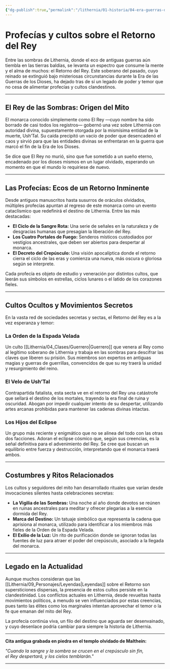 ```yaml
---
{"dg-publish":true,"permalink":"/lithernia/01-historia/04-era-guerras-dioses/profecias-y-cultos-sobre-el-retorno-del-rey/","title":"Profecías y cultos sobre el Retorno del Rey","tags":["lithernia","leyenda","profecia","culto"]}
---
```


# Profecías y cultos sobre el Retorno del Rey

Entre las sombras de Lithernia, donde el eco de antiguas guerras aún tiembla en las tierras baldías, se levanta un espectro que consume la mente y el alma de muchos: el Retorno del Rey. Este soberano del pasado, cuyo reinado se extinguió bajo misteriosas circunstancias durante la Era de las Guerras de los Dioses, ha dejado tras de sí un legado de poder y temor que no cesa de alimentar profecías y cultos clandestinos.

---

## El Rey de las Sombras: Origen del Mito

El monarca conocido simplemente como El Rey —cuyo nombre ha sido borrado de casi todos los registros— gobernó una vez sobre Lithernia con autoridad divina, supuestamente otorgada por la mismísima entidad de la muerte, Ush’Tal. Su caída precipitó un vacío de poder que desencadenó el caos y sirvió para que las entidades divinas se enfrentaran en la guerra que marcó el fin de la Era de los Dioses.

Se dice que El Rey no murió, sino que fue sometido a un sueño eterno, encadenado por los dioses mismos en un lugar olvidado, esperando un momento en que el mundo lo requiriese de nuevo.

---

## Las Profecías: Ecos de un Retorno Inminente

Desde antiguos manuscritos hasta susurros de oráculos olvidados, múltiples profecías apuntan al regreso de este monarca como un evento cataclísmico que redefinirá el destino de Lithernia. Entre las más destacadas:

- **El Ciclo de la Sangre Rota:** Una serie de señales en la naturaleza y de desgracias humanas que presagian la liberación del Rey.
- **Los Cuatro Portales de Fuego:** Senderos místicos custodiados por vestigios ancestrales, que deben ser abiertos para despertar al monarca.
- **El Decreto del Crepúsculo:** Una visión apocalíptica donde el retorno cierra el ciclo de las eras y comienza una nueva, más oscura o gloriosa según se interprete.

Cada profecía es objeto de estudio y veneración por distintos cultos, que leerán sus símbolos en estrellas, ciclos lunares o el latido de los corazones fieles.

---

## Cultos Ocultos y Movimientos Secretos

En la vasta red de sociedades secretas y sectas, el Retorno del Rey es a la vez esperanza y temor:

### La Orden de la Espada Velada

Un culto [[Lithernia/04_Clases/Guerrero\|Guerrero]] que venera al Rey como al legítimo soberano de Lithernia y trabaja en las sombras para descifrar las claves que liberen su prisión. Sus miembros son expertos en antiguas magias y guerras de guerrillas, convencidos de que su rey traerá la unidad y resurgimiento del reino.

### El Velo de Ush’Tal

Contrapartida fatalista, esta secta ve en el retorno del Rey una catástrofe que sellará el destino de los mortales, trayendo la era final de ruina y oscuridad. Abogan por impedir cualquier intento de su despertar, utilizando artes arcanas prohibidas para mantener las cadenas divinas intactas.

### Los Hijos del Eclipse

Un grupo más reciente y enigmático que no se alinea del todo con las otras dos facciones. Adoran el eclipse cósmico que, según sus creencias, es la señal definitiva para el advenimiento del Rey. Se cree que buscan un equilibrio entre fuerza y destrucción, interpretando que el monarca traerá ambos.

---

## Costumbres y Ritos Relacionados

Los cultos y seguidores del mito han desarrollado rituales que varían desde invocaciones silentes hasta celebraciones secretas:

- **La Vigilia de las Sombras:** Una noche al año donde devotos se reúnen en ruinas ancestrales para meditar y ofrecer plegarias a la esencia dormida del Rey.
- **Marca del Destino:** Un tatuaje simbólico que representa la cadena que aprisiona al monarca, utilizado para identificar a los miembros más fieles de la Orden de la Espada Velada.
- **El Exilio de la Luz:** Un rito de purificación donde se ignoran todas las fuentes de luz para atraer el poder del crepúsculo, asociado a la llegada del monarca.

---

## Legado en la Actualidad

Aunque muchos consideran que las [[Lithernia/09_Personajes/Leyendas\|Leyendas]] sobre el Retorno son supersticiones dispersas, la presencia de estos cultos persiste en la clandestinidad. Los conflictos actuales en Lithernia, desde revueltas hasta movimientos políticos, a menudo se ven influenciados por estas creencias, pues tanto las élites como los marginales intentan aprovechar el temor o la fe que emanan del mito del Rey.

La profecía continúa viva, un filo del destino que aguarda ser desenvainado, y cuyo desenlace podría cambiar para siempre la historia de Lithernia.

---

**Cita antigua grabada en piedra en el templo olvidado de Malthein:**

_"Cuando la sangre y la sombra se crucen en el crepúsculo sin fin,  
el Rey despertará, y los cielos temblarán."_

---